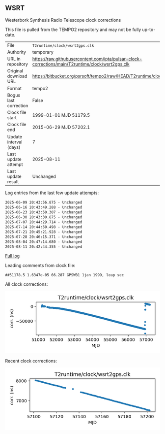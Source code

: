 
## WSRT

Westerbork Synthesis Radio Telescope clock corrections

This file is pulled from the TEMPO2 repository and may not be fully
up-to-date.

|     |     |
|:--- |:--- |
| File | `T2runtime/clock/wsrt2gps.clk` |
| Authority | temporary |
| URL in repository | <https://raw.githubusercontent.com/ipta/pulsar-clock-corrections/main/T2runtime/clock/wsrt2gps.clk> |
| Original download URL | <https://bitbucket.org/psrsoft/tempo2/raw/HEAD/T2runtime/clock/wsrt2gps.clk> |
| Format | tempo2 |
| Bogus last correction | False |
| Clock file start | 1999-01-01 MJD 51179.5 |
| Clock file end | 2015-06-29 MJD 57202.1 |
| Update interval (days) | 7 |
| Last update attempt | 2025-08-11 |
| Last update result | Unchanged |

Log entries from the last few update attempts:
```
2025-06-09 20:43:56.875 - Unchanged
2025-06-16 20:43:49.288 - Unchanged
2025-06-23 20:43:50.307 - Unchanged
2025-06-30 20:43:30.875 - Unchanged
2025-07-07 20:44:29.714 - Unchanged
2025-07-14 20:44:50.498 - Unchanged
2025-07-21 20:45:21.928 - Unchanged
2025-07-28 20:46:15.371 - Unchanged
2025-08-04 20:47:14.680 - Unchanged
2025-08-11 20:42:44.355 - Unchanged
```
[Full log](https://raw.githubusercontent.com/ipta/pulsar-clock-corrections/main/log/T2runtime/clock/wsrt2gps.clk.log)

Leading comments from clock file:

    ##51178.5 1.6347e-05 66.287 GPSWB1 1jan 1999, leap sec



All clock corrections:

![plot of all clock corrections](wsrt2gps.clk.png "All corrections")

Recent clock corrections:

![plot of recent clock corrections](wsrt2gps.clk.short.png "Recent corrections")


